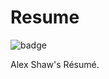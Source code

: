 # Resume

![badge](https://github.com/Symbitic/test/workflows/Build%20Resume/badge.svg)

Alex Shaw's Résumé.
